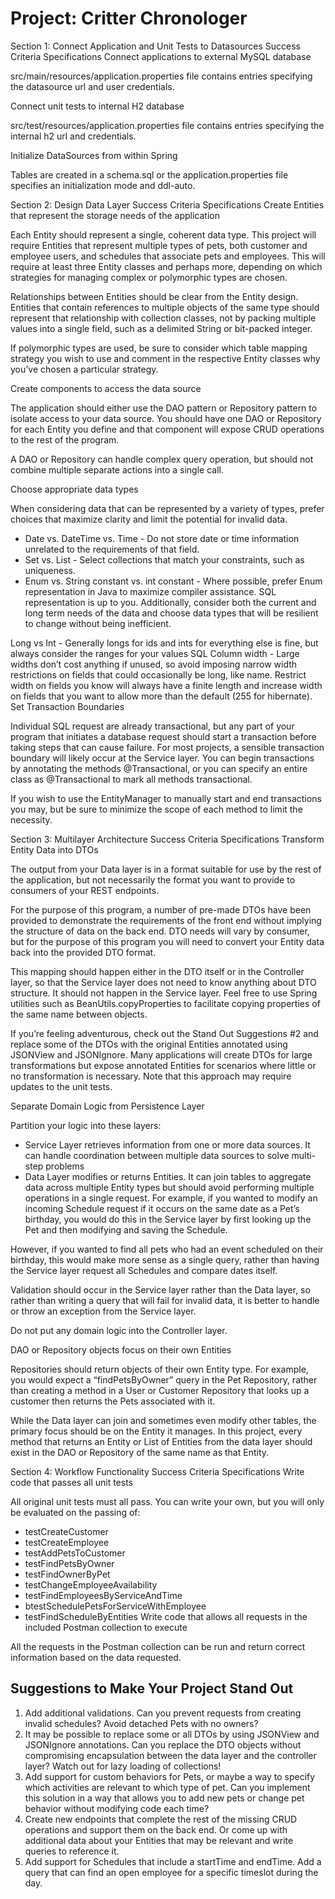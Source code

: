 # Project: Critter Chronologer
Section 1: Connect Application and Unit Tests to Datasources
Success Criteria	Specifications
Connect applications to external MySQL database

src/main/resources/application.properties file contains entries specifying the datasource url and user credentials.

Connect unit tests to internal H2 database

src/test/resources/application.properties file contains entries specifying the internal h2 url and credentials.

Initialize DataSources from within Spring

Tables are created in a schema.sql or the application.properties file specifies an initialization mode and ddl-auto.

Section 2: Design Data Layer
Success Criteria	Specifications
Create Entities that represent the storage needs of the application

Each Entity should represent a single, coherent data type. This project will require Entities that represent multiple types of pets, both customer and employee users, and schedules that associate pets and employees. This will require at least three Entity classes and perhaps more, depending on which strategies for managing complex or polymorphic types are chosen.

Relationships between Entities should be clear from the Entity design. Entities that contain references to multiple objects of the same type should represent that relationship with collection classes, not by packing multiple values into a single field, such as a delimited String or bit-packed integer.

If polymorphic types are used, be sure to consider which table mapping strategy you wish to use and comment in the respective Entity classes why you’ve chosen a particular strategy.

Create components to access the data source

The application should either use the DAO pattern or Repository pattern to isolate access to your data source. You should have one DAO or Repository for each Entity you define and that component will expose CRUD operations to the rest of the program.

A DAO or Repository can handle complex query operation, but should not combine multiple separate actions into a single call.

Choose appropriate data types

When considering data that can be represented by a variety of types, prefer choices that maximize clarity and limit the potential for invalid data.

- Date vs. DateTime vs. Time - Do not store date or time information unrelated to the requirements of that field.
- Set vs. List - Select collections that match your constraints, such as uniqueness.
- Enum vs. String constant vs. int constant - Where possible, prefer Enum representation in Java to maximize compiler assistance. SQL representation is up to you.
Additionally, consider both the current and long term needs of the data and choose data types that will be resilient to change without being inefficient.

Long vs Int - Generally longs for ids and ints for everything else is fine, but always consider the ranges for your values
SQL Column width - Large widths don’t cost anything if unused, so avoid imposing narrow width restrictions on fields that could occasionally be long, like name. Restrict width on fields you know will always have a finite length and increase width on fields that you want to allow more than the default (255 for hibernate).
Set Transaction Boundaries

Individual SQL request are already transactional, but any part of your program that initiates a database request should start a transaction before taking steps that can cause failure. For most projects, a sensible transaction boundary will likely occur at the Service layer. You can begin transactions by annotating the methods @Transactional, or you can specify an entire class as @Transactional to mark all methods transactional.

If you wish to use the EntityManager to manually start and end transactions you may, but be sure to minimize the scope of each method to limit the necessity.

Section 3: Multilayer Architecture
Success Criteria	Specifications
Transform Entity Data into DTOs

The output from your Data layer is in a format suitable for use by the rest of the application, but not necessarily the format you want to provide to consumers of your REST endpoints.

For the purpose of this program, a number of pre-made DTOs have been provided to demonstrate the requirements of the front end without implying the structure of data on the back end. DTO needs will vary by consumer, but for the purpose of this program you will need to convert your Entity data back into the provided DTO format.

This mapping should happen either in the DTO itself or in the Controller layer, so that the Service layer does not need to know anything about DTO structure. It should not happen in the Service layer. Feel free to use Spring utilities such as BeanUtils.copyProperties to facilitate copying properties of the same name between objects.

If you’re feeling adventurous, check out the Stand Out Suggestions #2 and replace some of the DTOs with the original Entities annotated using JSONView and JSONIgnore. Many applications will create DTOs for large transformations but expose annotated Entities for scenarios where little or no transformation is necessary. Note that this approach may require updates to the unit tests.

Separate Domain Logic from Persistence Layer

Partition your logic into these layers:

- Service Layer retrieves information from one or more data sources. It can handle coordination between multiple data sources to solve multi-step problems
- Data Layer modifies or returns Entities. It can join tables to aggregate data across multiple Entity types but should avoid performing multiple operations in a single request.
For example, if you wanted to modify an incoming Schedule request if it occurs on the same date as a Pet’s birthday, you would do this in the Service layer by first looking up the Pet and then modifying and saving the Schedule.

However, if you wanted to find all pets who had an event scheduled on their birthday, this would make more sense as a single query, rather than having the Service layer request all Schedules and compare dates itself.

Validation should occur in the Service layer rather than the Data layer, so rather than writing a query that will fail for invalid data, it is better to handle or throw an exception from the Service layer.

Do not put any domain logic into the Controller layer.

DAO or Repository objects focus on their own Entities

Repositories should return objects of their own Entity type. For example, you would expect a “findPetsByOwner” query in the Pet Repository, rather than creating a method in a User or Customer Repository that looks up a customer then returns the Pets associated with it.

While the Data layer can join and sometimes even modify other tables, the primary focus should be on the Entity it manages. In this project, every method that returns an Entity or List of Entities from the data layer should exist in the DAO or Repository of the same name as that Entity.

Section 4: Workflow Functionality
Success Criteria	Specifications
Write code that passes all unit tests

All original unit tests must all pass. You can write your own, but you will only be evaluated on the passing of:

- testCreateCustomer
- testCreateEmployee
-  testAddPetsToCustomer
- testFindPetsByOwner
- testFindOwnerByPet
- testChangeEmployeeAvailability
- testFindEmployeesByServiceAndTime
- btestSchedulePetsForServiceWithEmployee
- testFindScheduleByEntities
Write code that allows all requests in the included Postman collection to execute

All the requests in the Postman collection can be run and return correct information based on the data requested.

## Suggestions to Make Your Project Stand Out
1. Add additional validations. Can you prevent requests from creating invalid schedules? Avoid detached Pets with no owners?
2. It may be possible to replace some or all DTOs by using JSONView and JSONIgnore annotations. Can you replace the DTO objects without compromising encapsulation between the data layer and the controller layer? Watch out for lazy loading of collections!
3. Add support for custom behaviors for Pets, or maybe a way to specify which activities are relevant to which type of pet. Can you implement this solution in a way that allows you to add new pets or change pet behavior without modifying code each time?
4. Create new endpoints that complete the rest of the missing CRUD operations and support them on the back end. Or come up with additional data about your Entities that may be relevant and write queries to reference it.
5. Add support for Schedules that include a startTime and endTime. Add a query that can find an open employee for a specific timeslot during the day.
